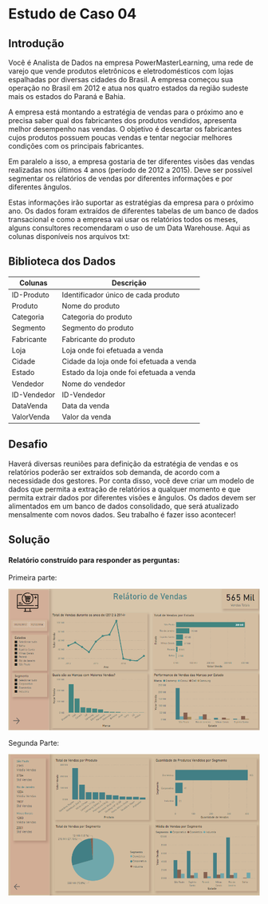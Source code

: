 # Estudo de Caso 04

## Introdução 

Você é Analista de Dados na empresa PowerMasterLearning, uma rede de varejo que vende produtos eletrônicos e eletrodomésticos com lojas espalhadas por diversas cidades do Brasil. A empresa começou sua operação no Brasil em 2012 e atua nos quatro estados da região sudeste mais os estados do Paraná e Bahia.

A empresa está montando a estratégia de vendas para o próximo ano e precisa saber qual dos fabricantes dos produtos vendidos, apresenta melhor desempenho nas vendas. O objetivo é descartar os fabricantes cujos produtos possuem poucas vendas e tentar negociar melhores condições com os principais fabricantes.

Em paralelo a isso, a empresa gostaria de ter diferentes visões das vendas realizadas nos últimos 4 anos (período de 2012 a 2015). Deve ser possível segmentar os relatórios de vendas por diferentes informações e por diferentes ângulos. 

Estas informações irão suportar as estratégias da empresa para o próximo ano. Os dados foram extraídos de diferentes tabelas de um banco de dados transacional e como a empresa vai usar os relatórios todos os meses, alguns consultores recomendaram o uso de um Data Warehouse. Aqui as colunas disponíveis nos arquivos txt:

## Biblioteca dos Dados


| Colunas  | Descrição |
| ------------- | ------------- |
| ID-Produto  | Identificador único de cada produto  |
| Produto  | Nome do produto |
| Categoria  | Categoria do produto  |
| Segmento  | Segmento do produto |
| Fabricante  | Fabricante do produto  |
| Loja  | Loja onde foi efetuada a venda  |
| Cidade  | Cidade da loja onde foi efetuada a venda  |
| Estado   | Estado da loja onde foi efetuada a venda |
| Vendedor | Nome do vendedor |
| ID-Vendedor| ID-Vendedor |
| DataVenda  | Data da venda |
| ValorVenda  | Valor da venda |

## Desafio

Haverá diversas reuniões para definição da estratégia de vendas e os relatórios poderão ser extraídos sob demanda, de acordo com a necessidade dos gestores. Por conta disso, você deve criar um modelo de dados que permita a extração de relatórios a qualquer momento e que permita extrair dados por diferentes visões e ângulos. Os dados devem ser alimentados em um banco de dados consolidado, que será atualizado mensalmente com novos dados. Seu trabalho é fazer isso acontecer!

## Solução

#### Relatório construído para responder as perguntas:

Primeira parte:

![Dashboard](https://github.com/brunalimap/Power_BI_DSA_2.0/blob/main/Cap-10/img/img01.png "Dashboard")


Segunda Parte:

![Dashboard](https://github.com/brunalimap/Power_BI_DSA_2.0/blob/main/Cap-10/img/img02.png "Dashboard")



